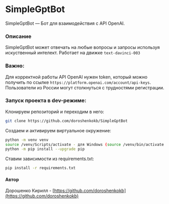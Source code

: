 # SimpleGptBot
SimpleGptBot — Бот для взаимодействия с API OpenAI.

### Описание

SimpleGptBot может отвечать на любые вопросы
и запросы используя искуственный интелект.
Работает на движке ```text-davinci-003```

### Важно:
Для корректной работы API OpenAI нужен token,
который можно получить по ссылке ```https://platform.openai.com/account/api-keys```.
Пользователи из России могут столкнуться с трудностями регистрации.

### Запуск проекта в dev-режиме:
Клонируем репозиторий и переходим в него:
```bash
git clone https://github.com/doroshenkokb/SimpleGptBot
```

Создаем и активируем виртуальное окружение:
```bash
python -m venv venv
source /venv/Scripts/activate - для Windows (source /venv/bin/activate для Linux)
python -m pip install --upgrade pip
```

Ставим зависимости из requirements.txt:
```bash
pip install -r requirements.txt
```

#### Автор
Дорошенко Кирилл - [https://github.com/doroshenkokb](https://github.com/doroshenkokb)
